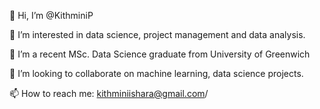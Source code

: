👋 Hi, I’m @KithminiP

👀 I’m interested in data science, project management and data analysis.

🌱 I’m a recent MSc. Data Science graduate from University of Greenwich

💞️ I’m looking to collaborate on machine learning, data science projects.

📫 How to reach me: kithminiishara@gmail.com/

<!---
KithminiP/KithminiP is a ✨ special ✨ repository because its `README.md` (this file) appears on your GitHub profile.
You can click the Preview link to take a look at your changes.
--->
